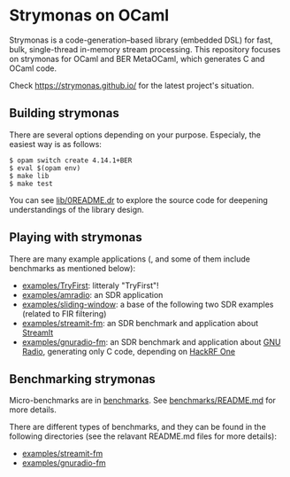 # Strymonas on OCaml
Strymonas is a code-generation–based library (embedded DSL) for fast, bulk, single-thread in-memory stream processing. This repository focuses on strymonas for OCaml and BER MetaOCaml, which generates C and OCaml code.

Check https://strymonas.github.io/ for the latest project's situation.


## Building strymonas
There are several options depending on your purpose. Especialy, the easiest way is as follows:
```
$ opam switch create 4.14.1+BER
$ eval $(opam env)
$ make lib
$ make test
```

You can see [lib/0README.dr](lib/0README.dr) to explore the source code for deepening understandings of the library design.


## Playing with strymonas
There are many example applications (, and some of them include benchmarks as mentioned below):
- [examples/TryFirst](examples/TryFirst): litteraly "TryFirst"!
- [examples/amradio](examples/amradio): an SDR application
- [examples/sliding-window](examples/sliding-window): a base of the following two SDR examples (related to FIR filtering)
- [examples/streamit-fm](examples/streamit-fm): an SDR benchmark and application about [StreamIt](https://groups.csail.mit.edu/cag/streamit/)
- [examples/gnuradio-fm](examples/gnuradio-fm): an SDR benchmark and application about [GNU Radio](https://www.gnuradio.org/), generating only C code, depending on [HackRF One](https://greatscottgadgets.com/hackrf/one/)

## Benchmarking strymonas
Micro-benchmarks are in [benchmarks](benchmarks). See [benchmarks/README.md](benchmarks/README.md) for more details.

There are different types of benchmarks, and they can be found in the following directories (see the relavant README.md files for more details):
- [examples/streamit-fm](examples/streamit-fm)
- [examples/gnuradio-fm](examples/gnuradio-fm)




